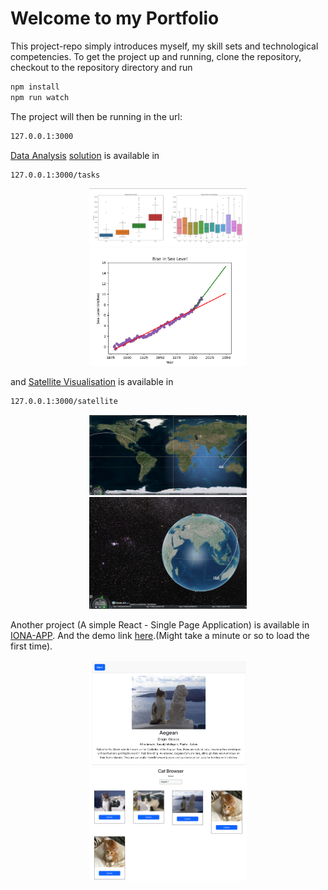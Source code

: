 # Welcome to my Portfolio

This project-repo simply introduces myself, my skill sets and technological competencies. To get the project up and running, clone the repository, checkout to the repository directory and run

```sh
npm install
npm run watch
```

The project will then be running in the url:

```sh
127.0.0.1:3000
```

[Data Analysis] [solution] is available in

```sh
127.0.0.1:3000/tasks
```

<p align="center">
<img class="img-fluid" src="https://github.com/Philosh/portfolio/blob/master/public/resume/assets/img/portfolio/portfolio4-details-3.jpg?raw=true" alt="drawing" width="50%"/>
<img class="img-fluid"
src="https://github.com/Philosh/portfolio/blob/master/public/resume/assets/img/portfolio/portfolio4-details-4.jpg?raw=true" alt="drawing" width="50%"/>
</p>

and [Satellite Visualisation] is available in

```sh
127.0.0.1:3000/satellite
```

<p align="center">
<img class="img-fluid" src="https://github.com/Philosh/portfolio/blob/master/public/resume/assets/img/portfolio/portfolio1-details-3.jpg?raw=true" alt="drawing" width="50%"/>
<img class="img-fluid"
src="https://github.com/Philosh/portfolio/blob/master/public/resume/assets/img/portfolio/portfolio1-details-1.jpg?raw=true" alt="drawing" width="50%"/>
</p>

Another project (A simple React - Single Page Application) is available in [IONA-APP]. And the demo link [here].(Might take a minute or so to load the first time).

<p  align="center">
<img class="img-fluid"  src="https://github.com/Philosh/IONA-APP/blob/master/public/assets/images/image1.jpg?raw=true"  alt="drawing"  width="50%"/>
<img  class="img-fluid"
src="https://github.com/Philosh/IONA-APP/blob/master/public/assets/images/image2.jpg?raw=true"  alt="drawing"  width="50%"/>
</p>

[//]: # "Link References"
[Data Analysis]: https://github.com/Philosh/portfolio/tree/master/taskSolutions
[solution]: https://github.com/Philosh/portfolio/blob/master/taskSolutions/taskMain.js
[Satellite Visualisation]: https://github.com/Philosh/portfolio/tree/master/public/javascripts/satvis
[IONA-APP]: https://github.com/Philosh/IONA-APP
[here]: https://iona-app.fly.dev/

